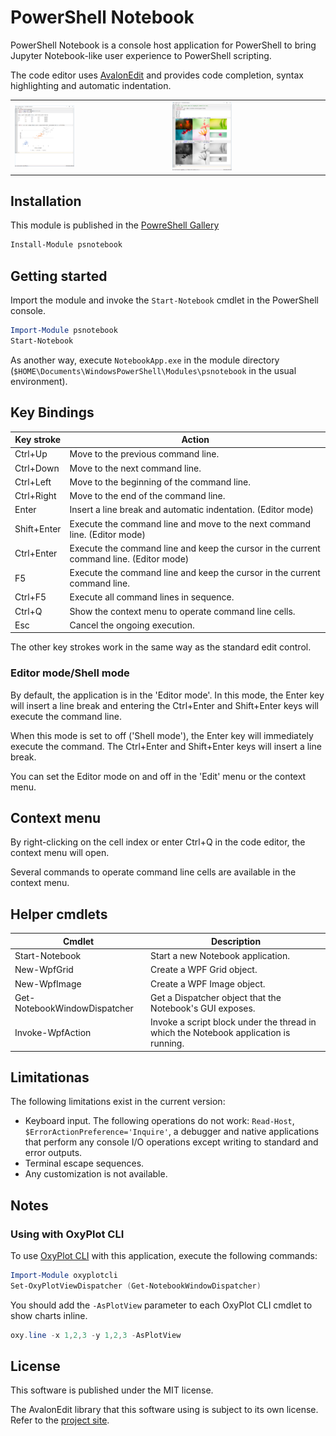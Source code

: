 # PowerShell Notebook

PowerShell Notebook is a console host application for PowerShell to bring Jupyter Notebook-like user experience to PowerShell scripting.

The code editor uses [AvalonEdit](http://avalonedit.net) and provides code completion, syntax highlighting and automatic indentation.

<table>
<tr>
<td>
<img src="https://github.com/horker/psnotebook/blob/master/docs/images/screenshot.png" width=40%>
</td>
<td>
<img src="https://github.com/horker/psnotebook/blob/master/docs/images/screenshot2.png" width=40%>
</td>
</tr>
</table>

## Installation

This module is published in the [PowreShell Gallery](https://www.powershellgallery.com/packages/psnotebook)

```PowerShell
Install-Module psnotebook
```

## Getting started

Import the module and invoke the `Start-Notebook` cmdlet in the PowerShell console.

```PowerShell
Import-Module psnotebook
Start-Notebook
```

As another way, execute `NotebookApp.exe` in the module directory (`$HOME\Documents\WindowsPowerShell\Modules\psnotebook` in the usual environment).

## Key Bindings

|Key stroke |Action|
| --------- | ---- |
|Ctrl+Up    |Move to the previous command line.|
|Ctrl+Down  |Move to the next command line.|
|Ctrl+Left  |Move to the beginning of the command line.|
|Ctrl+Right |Move to the end of the command line.|
|Enter      |Insert a line break and automatic indentation. (Editor mode)|
|Shift+Enter|Execute the command line and move to the next command line. (Editor mode)|
|Ctrl+Enter |Execute the command line and keep the cursor in the current command line. (Editor mode)|
|F5         |Execute the command line and keep the cursor in the current command line.|
|Ctrl+F5    |Execute all command lines in sequence.|
|Ctrl+Q     |Show the context menu to operate command line cells.|
|Esc        |Cancel the ongoing execution.|

The other key strokes work in the same way as the standard edit control.

### Editor mode/Shell mode

By default, the application is in the 'Editor mode'. In this mode, the Enter key will insert a line break and entering the Ctrl+Enter and Shift+Enter keys will execute the command line.

When this mode is set to off ('Shell mode'), the Enter key will immediately execute the command. The Ctrl+Enter and Shift+Enter keys will insert a line break.

You can set the Editor mode on and off in the 'Edit' menu or the context menu.

## Context menu

By right-clicking on the cell index or enter Ctrl+Q in the code editor, the context menu will open.

Several commands to operate command line cells are available in the context menu.

## Helper cmdlets

|Cmdlet|Description|
| ---- | --------- |
|Start-Notebook|Start a new Notebook application.|
|New-WpfGrid|Create a WPF Grid object.|
|New-WpfImage|Create a WPF Image object.|
|Get-NotebookWindowDispatcher|Get a Dispatcher object that the Notebook's GUI exposes.|
|Invoke-WpfAction|Invoke a script block under the thread in which the Notebook application is running.|

## Limitationas

The following limitations exist in the current version:

- Keyboard input. The following operations do not work: `Read-Host`, `$ErrorActionPreference='Inquire'`, a debugger and native applications that perform any console I/O operations except writing to standard and error outputs.
- Terminal escape sequences.
- Any customization is not available.

## Notes

### Using with OxyPlot CLI

To use [OxyPlot CLI](https://github.com/horker/oxyplotcli2) with this application, execute the following commands:

```PowerShell
Import-Module oxyplotcli
Set-OxyPlotViewDispatcher (Get-NotebookWindowDispatcher)
```

You should add the `-AsPlotView` parameter to each OxyPlot CLI cmdlet to show charts inline.

```PowerShell
oxy.line -x 1,2,3 -y 1,2,3 -AsPlotView
```

## License

This software is published under the MIT license.

The AvalonEdit library that this software using is subject to its own license. Refer to the [project site](http://avalonedit.net).
